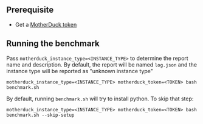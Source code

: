 ## Prerequisite

* Get a [MotherDuck token](https://motherduck.com/docs/key-tasks/authenticating-and-connecting-to-motherduck/authenticating-to-motherduck/#creating-an-access-token)


## Running the benchmark

Pass `motherduck_instance_type=<INSTANCE_TYPE>` to determine the report name and description.
By default, the report will be named `log.json` and the instance type will be reported as "unknown instance type"

```
motherduck_instance_type=<INSTANCE_TYPE> motherduck_token=<TOKEN> bash benchmark.sh
```

By default, running `benchmark.sh` will try to install python.
To skip that step:
```
motherduck_instance_type=<INSTANCE_TYPE> motherduck_token=<TOKEN> bash benchmark.sh --skip-setup
```